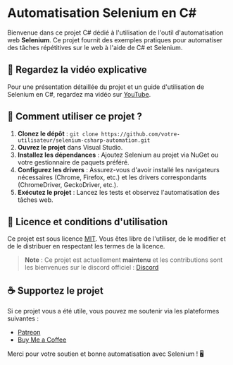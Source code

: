 # Automatisation Selenium en C#

Bienvenue dans ce projet C# dédié à l'utilisation de l'outil d'automatisation web **Selenium**. Ce projet fournit des exemples pratiques pour automatiser des tâches répétitives sur le web à l'aide de C# et Selenium.

## 🎥 Regardez la vidéo explicative

Pour une présentation détaillée du projet et un guide d'utilisation de Selenium en C#, regardez ma vidéo sur [YouTube](https://www.youtube.com/watch?v=uq71CEzFb7I&list=PLwxzgoKfBuLGoKQq5eMoI3juret8sRtPJ&ab_channel=CodeRedempteur).

## 🚀 Comment utiliser ce projet ?

1. **Clonez le dépôt** : `git clone https://github.com/votre-utilisateur/selenium-csharp-automation.git`
2. **Ouvrez le projet** dans Visual Studio.
3. **Installez les dépendances** : Ajoutez Selenium au projet via NuGet ou votre gestionnaire de paquets préféré.
4. **Configurez les drivers** : Assurez-vous d'avoir installé les navigateurs nécessaires (Chrome, Firefox, etc.) et les drivers correspondants (ChromeDriver, GeckoDriver, etc.).
5. **Exécutez le projet** : Lancez les tests et observez l'automatisation des tâches web.

## 📜 Licence et conditions d'utilisation

Ce projet est sous licence [MIT](LICENSE). Vous êtes libre de l'utiliser, de le modifier et de le distribuer en respectant les termes de la licence.

> **Note** : Ce projet est actuellement **maintenu** et les contributions sont les bienvenues sur le discord officiel : [Discord](https://discord.gg/JR3ENr5Db5)

## ☕️ Supportez le projet

Si ce projet vous a été utile, vous pouvez me soutenir via les plateformes suivantes :

- [Patreon](https://www.patreon.com/coderedempteur/membership)
- [Buy Me a Coffee](https://studio.buymeacoffee.com/dashboard)

Merci pour votre soutien et bonne automatisation avec Selenium ! 🖥️
